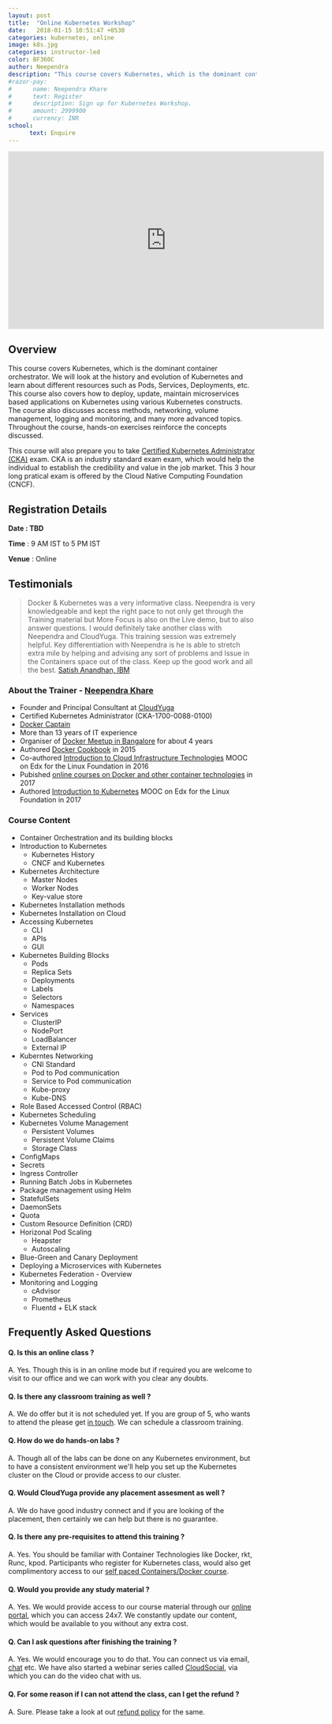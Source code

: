 ```yaml
---
layout: post
title:  "Online Kubernetes Workshop"
date:   2018-01-15 10:51:47 +0530
categories: kubernetes, online
image: k8s.jpg
categories: instructor-led 
color: BF360C
author: Neependra
description: "This course covers Kubernetes, which is the dominant container orchestrator. It is complete hands-ons training, which would help you prepare of Certified Kubernetes Administrator (CKA)." 
#razor-pay:
#      name: Neependra Khare
#      text: Register 
#      description: Sign up for Kubernetes Workshop.
#      amount: 2999900 
#      currency: INR
school:
      text: Enquire
---
```


<iframe class="video" src="https://player.vimeo.com/video/244989684" width="640" height="360" frameborder="0" webkitallowfullscreen mozallowfullscreen allowfullscreen></iframe>

## **Overview** 

This course covers Kubernetes, which is the dominant container orchestrator. We will look at the history
and evolution of Kubernetes and learn about different resources such as Pods, Services, Deployments, etc.
This course also covers how to deploy, update, maintain microservices based applications on Kubernetes
using various Kubernetes constructs. The course also discusses access methods, networking, volume
management, logging and monitoring, and many more advanced topics. Throughout the course, hands-on
exercises reinforce the concepts discussed.

This course will also prepare you to take [Certified Kubernetes Administrator (CKA)](https://www.cncf.io/certification/expert/) exam. CKA is an industry standard exam exam, which would help the individual to establish the credibility and value in the job market. This 3 hour long pratical exam is offered by the Cloud Native Computing Foundation (CNCF).  

## **Registration Details**

**Date : TBD** 

**Time** : 9 AM IST to 5 PM IST

**Venue** : Online 



## **Testimonials**

> Docker & Kubernetes was a very informative class. Neependra is very knowledgeable and kept the right pace to not only get through the Training material but More Focus is also on the Live demo, but to also answer questions. I would definitely take another class with Neependra and CloudYuga. This training session was extremely helpful. Key differentiation with Neependra is he is able to stretch extra mile by helping and advising any sort of problems and Issue in the Containers space out of the class. Keep up the good work and all the best.  [Satish Anandhan, IBM](https://www.linkedin.com/in/satishanandhan/)

### **About the Trainer - [Neependra Khare](https://twitter.com/neependra)** 
- Founder and Principal Consultant at [CloudYuga](http://cloudyuga.guru/)
- Certified Kubernetes Administrator (CKA-1700-0088-0100)
- [Docker Captain](https://www.docker.com/community/docker-captains)
- More than 13 years of IT experience  
- Organiser of [Docker Meetup in Bangalore](https://www.meetup.com/Docker-Bangalore/) for about 4 years
- Authored [Docker Cookbook](https://www.packtpub.com/virtualization-and-cloud/docker-cookbook) in 2015
- Co-authored [Introduction to Cloud Infrastructure Technologies](https://www.edx.org/course/introduction-cloud-infrastructure-linuxfoundationx-lfs151-x) MOOC on Edx for the Linux Foundation in 2016
- Pubished [online courses on Docker and other container technologies](http://school.cloudyuga.guru) in 2017
- Authored [Introduction to Kubernetes](http://edx.org/course/introduction-kubernetes-linuxfoundationx-lfs158x) MOOC on Edx for the Linux Foundation in 2017


### **Course Content** 

  * Container Orchestration and its building blocks
  * Introduction to Kubernetes
      * Kubernetes History 
      * CNCF and Kubernetes
  * Kubernetes Architecture 
      * Master Nodes
      * Worker Nodes
      * Key-value store
  * Kubernetes Installation methods
  * Kubernetes Installation on Cloud
  * Accessing Kubernetes 
      * CLI
      * APIs
      * GUI
  * Kubernetes Building Blocks 
      * Pods
      * Replica Sets
      * Deployments
      * Labels
      * Selectors
      * Namespaces
  * Services
      * ClusterIP
      * NodePort
      * LoadBalancer
      * External IP
  * Kuberntes Networking
      * CNI Standard
      * Pod to Pod communication 
      * Service to Pod communication
      * Kube-proxy
      * Kube-DNS
  * Role Based Accessed Control (RBAC)
  * Kubernetes Scheduling
  * Kubernetes Volume Management 
      * Persistent Volumes
      * Persistent Volume Claims
      * Storage Class
  * ConfigMaps
  * Secrets
  * Ingress Controller
  * Running Batch Jobs in Kubernetes
  * Package management using Helm
  * StatefulSets
  * DaemonSets
  * Quota 
  * Custom Resource Definition (CRD)
  * Horizonal Pod Scaling
      * Heapster
      * Autoscaling
  * Blue-Green and Canary Deployment
  * Deploying a Microservices with Kubernetes
  * Kubernetes Federation - Overview
  * Monitoring and Logging 
      * cAdvisor
      * Prometheus
      * Fluentd + ELK stack

## **Frequently Asked Questions**

#### Q. Is this an online class ?

A. Yes. Though this is in an online mode but if required you are welcome to visit to our office and we can work with you clear any doubts. 

#### Q. Is there any classroom training as well ?

A. We do offer but it is not scheduled yet. If you are group of 5, who wants to attend the please get [in touch](https://cloudyuga.guru/contact/). We can schedule a classroom training.  

#### Q. How do we do hands-on labs ?

A. Though all of the labs can be done on any Kubernetes environment, but to have a consistent environment we'll help you set up the Kubernetes cluster on the Cloud or provide access to our cluster. 

#### Q. Would CloudYuga provide any placement assesment as well ?

A. We do have good industry connect and if you are looking of the placement, then certainly we can help but there is no guarantee. 
#### Q. Is there any pre-requisites to attend this training ?

A. Yes. You should be familiar with Container Technologies like Docker, rkt, Runc, kpod. Participants who register for Kubernetes class, would also get complimentory access to our [self paced Containers/Docker course](https://school.cloudyuga.guru/p/container-fundamentals).  

#### Q. Would you provide any study material ?

A. Yes. We would provide access to our course material through our [online portal](https://school.cloudyuga.guru), which you can access 24x7. We constantly update our content, which would be available to you without any extra cost. 

#### Q. Can I ask questions after finishing the training ?

A. Yes. We would encourage you to do that. You can connect us via email, [chat](http://connect.cloudyuga.guru/) etc. We have also started a webinar series called [CloudSocial](https://cloudyuga.guru/webinars/), via which you can do the video chat with us.  

#### Q. For some reason if I can not attend the class, can I get the refund ?
 
A. Sure. Please take a look at out [refund policy](https://cloudyuga.guru/refunds/) for the same. 

